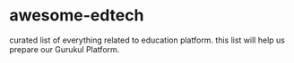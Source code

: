 # awesome-edtech
curated list of everything related to education platform. this list will help us prepare our Gurukul Platform.
